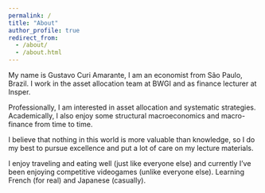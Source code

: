 ```yaml
---
permalink: /
title: "About"
author_profile: true
redirect_from: 
  - /about/
  - /about.html
---
```


My name is Gustavo Curi Amarante, I am an economist from São Paulo, Brazil. I work in the asset allocation team at BWGI and as finance lecturer at Insper.

Professionally, I am interested in asset allocation and systematic strategies. Academically, I also enjoy some structural macroeconomics and macro-finance from time to time.

I believe that nothing in this world is more valuable than knowledge, so I do my best to pursue excellence and put a lot of care on my lecture materials.

I enjoy traveling and eating well (just like everyone else) and currently I’ve been enjoying competitive videogames (unlike everyone else). Learning French (for real) and Japanese (casually).
